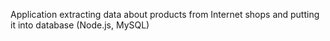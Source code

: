 Application extracting data about products from Internet shops and putting it into database (Node.js, MySQL)